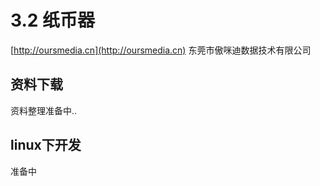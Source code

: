 # 3.2 纸币器

[http://oursmedia.cn](http://oursmedia.cn) 东莞市傲咪迪数据技术有限公司


## 资料下载

资料整理准备中..
  
## linux下开发
准备中

